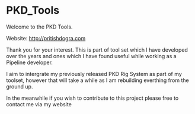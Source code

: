# PKD_Tools
Welcome to the PKD Tools.

Website: http://pritishdogra.com

Thank you for your interest. This is part of tool set which I have developed over the years and ones which I have
found useful while working as a Pipeline developer.

I aim to intergrate my previously released PKD Rig System as part of my toolset, however that will take a while as I am rebuilding everthing
from the ground up.

In the meanwhile if you wish to contribute to this project please free to contact me via my website



